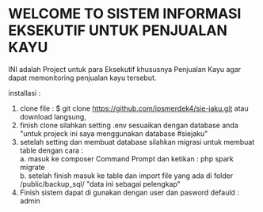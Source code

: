 # WELCOME TO SISTEM INFORMASI EKSEKUTIF UNTUK PENJUALAN KAYU

INI adalah Project untuk para Eksekutif khususnya Penjualan Kayu agar dapat memonitoring penjualan kayu tersebut.

installasi :
1. clone file : $ git clone https://github.com/ipsmerdek4/sie-jaku.git atau download langsung,<br />
2. finish clone silahkan setting .env sesuaikan dengan database anda "untuk projeck ini saya menggunakan database #siejaku"<br />
3. setelah setting dan membuat database silahkan migrasi untuk membuat table dengan cara :<br />
    a. masuk ke composer Command Prompt dan ketikan : php spark migrate<br />
    b. setelah finish masuk ke table dan import file yang ada di folder /public/backup_sql/ "data ini sebagai pelengkap"<br />
4. Finish sistem dapat di gunakan dengan user dan pasword defauld : admin
